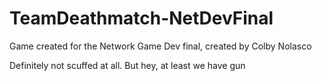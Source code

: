 # TeamDeathmatch-NetDevFinal
 
Game created for the Network Game Dev final, created by Colby Nolasco

Definitely not scuffed at all. But hey, at least we have gun
